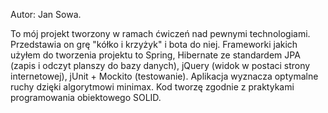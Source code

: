 Autor: Jan Sowa.

To mój projekt tworzony w ramach ćwiczeń nad pewnymi technologiami. Przedstawia on grę "kółko i krzyżyk" i bota do niej. Frameworki jakich użyłem do tworzenia projektu to Spring, Hibernate ze standardem JPA (zapis i odczyt planszy do bazy danych), jQuery (widok w postaci strony internetowej), jUnit + Mockito (testowanie). Aplikacja wyznacza optymalne ruchy dzięki algorytmowi minimax. Kod tworzę zgodnie z praktykami programowania obiektowego SOLID.
